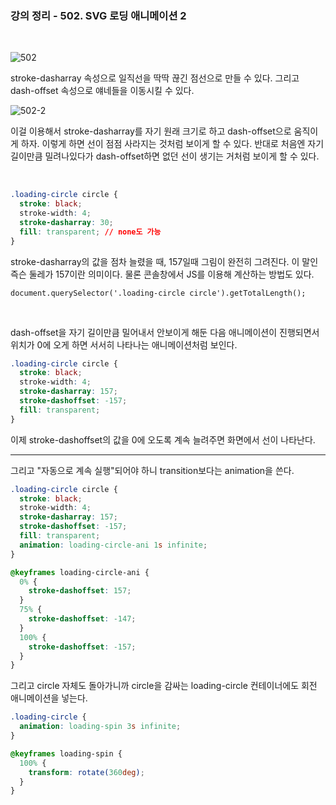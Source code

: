 ### 강의 정리 - 502. SVG 로딩 애니메이션 2

<br>

![502](https://user-images.githubusercontent.com/75867748/103980295-f9b7a700-51c2-11eb-8db1-754c51e2a2c5.png)

stroke-dasharray 속성으로 일직선을 딱딱 끊긴 점선으로 만들 수 있다. 그리고 dash-offset 속성으로 얘네들을 이동시킬 수 있다.

![502-2](https://user-images.githubusercontent.com/75867748/103980548-6b8ff080-51c3-11eb-94b3-978ec62ddf9f.png)

이걸 이용해서 stroke-dasharray를 자기 원래 크기로 하고 dash-offset으로 움직이게 하자. 이렇게 하면 선이 점점 사라지는 것처럼 보이게 할 수 있다. 반대로 처음엔 자기 길이만큼 밀려나있다가 dash-offset하면 없던 선이 생기는 거처럼 보이게 할 수 있다.

<br />

```css
.loading-circle circle {
  stroke: black;
  stroke-width: 4;
  stroke-dasharray: 30;
  fill: transparent; // none도 가능
}
```

stroke-dasharray의 값을 점차 늘렸을 때, 157일때 그림이 완전히 그려진다. 이 말인즉슨 둘레가 157이란 의미이다. 물론 콘솔창에서 JS를 이용해 계산하는 방법도 있다.

```JS
document.querySelector('.loading-circle circle').getTotalLength();
```

<br />

dash-offset을 자기 길이만큼 밀어내서 안보이게 해둔 다음 애니메이션이 진행되면서 위치가 0에 오게 하면 서서히 나타나는 애니메이션처럼 보인다.

```css
.loading-circle circle {
  stroke: black;
  stroke-width: 4;
  stroke-dasharray: 157;
  stroke-dashoffset: -157;
  fill: transparent;
}
```

이제 stroke-dashoffset의 값을 0에 오도록 계속 늘려주면 화면에서 선이 나타난다.

---

그리고 "자동으로 계속 실행"되어야 하니 transition보다는 animation을 쓴다.

```css
.loading-circle circle {
  stroke: black;
  stroke-width: 4;
  stroke-dasharray: 157;
  stroke-dashoffset: -157;
  fill: transparent;
  animation: loading-circle-ani 1s infinite;
}

@keyframes loading-circle-ani {
  0% {
    stroke-dashoffset: 157;
  }
  75% {
    stroke-dashoffset: -147;
  }
  100% {
    stroke-dashoffset: -157;
  }
}
```

그리고 circle 자체도 돌아가니까 circle을 감싸는 loading-circle 컨테이너에도 회전 애니메이션을 넣는다.

```css
.loading-circle {
  animation: loading-spin 3s infinite;
}

@keyframes loading-spin {
  100% {
    transform: rotate(360deg);
  }
}
```
